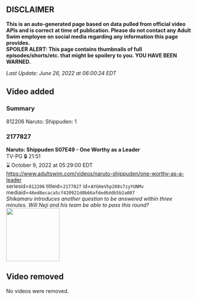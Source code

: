 ## DISCLAIMER
**This is an auto-generated page based on data pulled from official video APIs and is correct at time of publication. Please do not contact any Adult Swim employee on social media regarding any information this page provides.**  
**SPOILER ALERT: This page contains thumbnails of full episodes/shorts/etc. that might be spoilery to you. YOU HAVE BEEN WARNED.**  

_Last Update: June 26, 2022 at 06:00:24 EDT_
## Video added
### Summary
812206 Naruto: Shippuden: 1  
### 2177827
**Naruto: Shippuden S07E49 - One Worthy as a Leader**  
TV-PG 🔒 21:51  
⌛ October 9, 2022 at 05:29:00 EDT  
https://www.adultswim.com/videos/naruto-shippuden/one-worthy-as-a-leader  
seriesid=`812206` titleid=`2177827` id=`AYGHeVhp208s7zyYUNMv` mediaid=`46ed8ecaca5cf420921d0b66afded6ddb5b2a007`  
_Shikamaru introduces another question to be answered within three minutes. Will Neji and his team be able to pass this round?_  
<a href="https://media.cdn.adultswim.com/uploads/20220621/thumbnails/2_226211414328-NarutoShippuden_397_OneWorthyAsALeader.png"><img src="https://media.cdn.adultswim.com/uploads/20220621/thumbnails/2_226211414328-NarutoShippuden_397_OneWorthyAsALeader.png" height="144px" /></a>
## Video removed
No videos were removed.  

